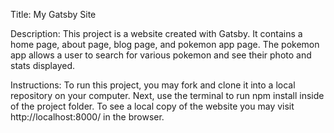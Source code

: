 Title: My Gatsby Site

Description: This project is a website created with Gatsby. It contains a home page, about page, blog page, and pokemon app page. The pokemon app allows a user to search for various pokemon and see their photo and stats displayed.

Instructions: To run this project, you may fork and clone it into a local repository on your computer. Next, use the terminal to run npm install inside of the project folder. To see a local copy of the website you may visit http://localhost:8000/ in the browser.
